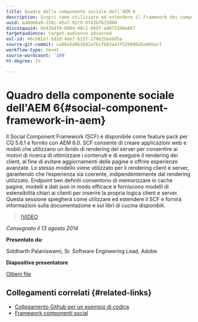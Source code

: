 ```yaml
---
title: Quadro della componente sociale dell'AEM 6
description: Scopri come utilizzare ed estendere il Framework dei componenti sociali nell’AEM 6. Ottieni informazioni sulla documentazione e sui libri di cucina disponibili.
uuid: ea0d66a9-258c-45a7-92c9-8f43b7615080
discoiquuid: bb43bdf0-8d8d-40c2-865f-ad675348e667
targetaudience: target-audience advanced
exl-id: 46cb81e7-bd1d-4ee7-b15f-178e25eedd5a
source-git-commit: ca06e5a8b1602a7bcfb83a43f529680a5a96bacf
workflow-type: tm+mt
source-wordcount: '189'
ht-degree: 1%

---
```


# Quadro della componente sociale dell&#39;AEM 6{#social-component-framework-in-aem}

Il Social Component Framework (SCF) è disponibile come feature pack per CQ 5.6.1 e fornito con AEM 6.0. SCF consente di creare applicazioni web e mobili che utilizzano un ibrido di rendering del server per consentire ai motori di ricerca di ottimizzare i contenuti e di eseguire il rendering dei client, al fine di evitare aggiornamenti delle pagine e offrire esperienze avanzate. Lo stesso modello viene utilizzato per il rendering client e server, garantendo che l’esperienza sia coerente, indipendentemente dal rendering utilizzato. Endpoint ben definiti consentono di memorizzare in cache pagine, modelli e dati json in modo efficace e forniscono modelli di estensibilità chiari ai clienti per inserire la propria logica client e server. Questa sessione spiegherà come utilizzare ed estendere il SCF e fornirà informazioni sulla documentazione e sui libri di cucina disponibili.

>[!VIDEO](https://video.tv.adobe.com/v/19464/?quality=9)

*Consegnato il 13 agosto 2014*

**Presentato da:**

Siddharth Palaniswami, Sr. Software Engineering Lead, Adobe

**Diapositive presentatore**

[Ottieni file](assets/scf-gems.pdf)

## Collegamenti correlati {#related-links}

* [Collegamento Github per un esempio di codice](https://github.com/Adobe-Marketing-Cloud/aem-scf-sample-components-extension)
* [Framework componenti social](http://docs.adobe.com/content/docs/en/aem/6-0/develop/social-communities/scf.html)
